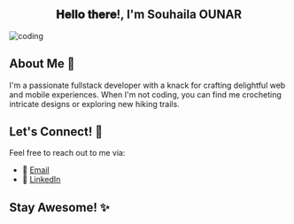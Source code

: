 
<div align="center">
<h2> 𝐇𝐞𝐥𝐥𝐨 𝐭𝐡𝐞𝐫𝐞!,  I'm Souhaila OUNAR </h2>
</div>

![coding](https://media.giphy.com/media/l4FGuhLj5Ql3Q3Qxa/giphy.gif)


## About Me 🚀

I'm a passionate fullstack developer with a knack for crafting delightful web and mobile experiences. When I'm not coding, you can find me crocheting intricate designs or exploring new hiking trails.

## Let's Connect! 🌟

Feel free to reach out to me via:

- 📧 [Email](mailto:ounarsouhaila86@example.com)
- 💼 [LinkedIn](https://www.linkedin.com/in/souhaila-ounar-139031241/)

## Stay Awesome! ✨




